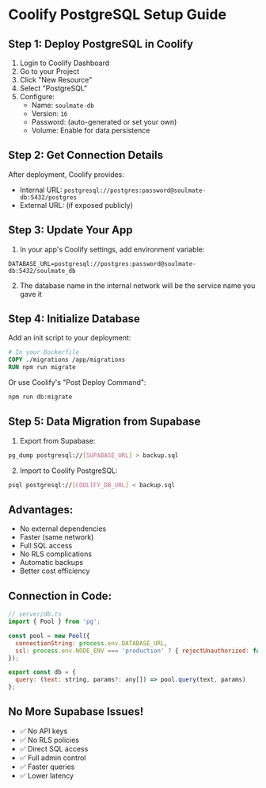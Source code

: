 # Coolify PostgreSQL Setup Guide

## Step 1: Deploy PostgreSQL in Coolify

1. Login to Coolify Dashboard
2. Go to your Project
3. Click "New Resource"
4. Select "PostgreSQL"
5. Configure:
   - Name: `soulmate-db`
   - Version: `16`
   - Password: (auto-generated or set your own)
   - Volume: Enable for data persistence

## Step 2: Get Connection Details

After deployment, Coolify provides:
- Internal URL: `postgresql://postgres:password@soulmate-db:5432/postgres`
- External URL: (if exposed publicly)

## Step 3: Update Your App

1. In your app's Coolify settings, add environment variable:
```
DATABASE_URL=postgresql://postgres:password@soulmate-db:5432/soulmate_db
```

2. The database name in the internal network will be the service name you gave it

## Step 4: Initialize Database

Add an init script to your deployment:

```dockerfile
# In your Dockerfile
COPY ./migrations /app/migrations
RUN npm run migrate
```

Or use Coolify's "Post Deploy Command":
```bash
npm run db:migrate
```

## Step 5: Data Migration from Supabase

1. Export from Supabase:
```bash
pg_dump postgresql://[SUPABASE_URL] > backup.sql
```

2. Import to Coolify PostgreSQL:
```bash
psql postgresql://[COOLIFY_DB_URL] < backup.sql
```

## Advantages:
- No external dependencies
- Faster (same network)
- Full SQL access
- No RLS complications
- Automatic backups
- Better cost efficiency

## Connection in Code:

```javascript
// server/db.ts
import { Pool } from 'pg';

const pool = new Pool({
  connectionString: process.env.DATABASE_URL,
  ssl: process.env.NODE_ENV === 'production' ? { rejectUnauthorized: false } : false
});

export const db = {
  query: (text: string, params?: any[]) => pool.query(text, params)
};
```

## No More Supabase Issues!
- ✅ No API keys
- ✅ No RLS policies
- ✅ Direct SQL access
- ✅ Full admin control
- ✅ Faster queries
- ✅ Lower latency
